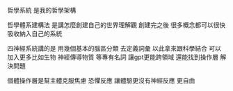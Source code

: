 哲學系統 是我的哲學架構 

哲學體系建構法 是講怎麼創建自己的世界理解觀 創建完之後 很多概念都可以很快吸收納入自己的系統

四神經系統講的是 用幾個基本的腦區分類 去定義詞彙 以此拿來跟科學結合 可以加入更多比如生物 神經傳導物質 等專有名詞 讓gpt更能跨領域 還能找到操作層 解決問題

個體操作層是幫主體克服焦慮 恐懼反應 讓體驗更沒有神經反應 更自由
